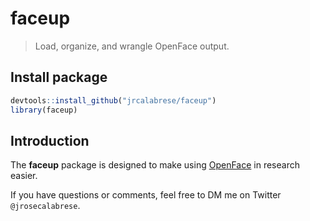 # faceup

> Load, organize, and wrangle OpenFace output.

## Install package

``` r
devtools::install_github("jrcalabrese/faceup")
library(faceup)
```

## Introduction

The **faceup** package is designed to make using [OpenFace](https://github.com/TadasBaltrusaitis/OpenFace) in research easier. 

If you have questions or comments, feel free to DM me on Twitter `@jrosecalabrese`.
